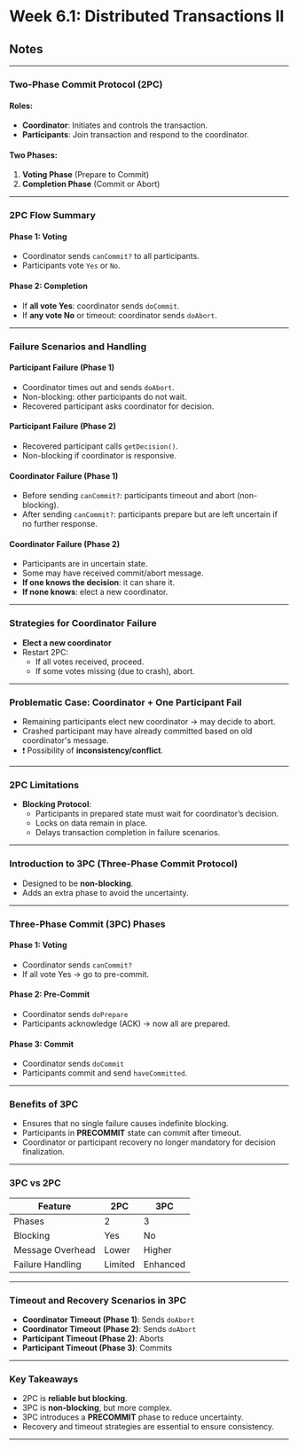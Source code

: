 # Week 6.1: Distributed Transactions II

## Notes

---

### Two-Phase Commit Protocol (2PC)

#### Roles:

- **Coordinator**: Initiates and controls the transaction.
- **Participants**: Join transaction and respond to the coordinator.

#### Two Phases:

1. **Voting Phase** (Prepare to Commit)
2. **Completion Phase** (Commit or Abort)

---

### 2PC Flow Summary

#### Phase 1: Voting

- Coordinator sends `canCommit?` to all participants.
- Participants vote `Yes` or `No`.

#### Phase 2: Completion

- If **all vote Yes**: coordinator sends `doCommit`.
- If **any vote No** or timeout: coordinator sends `doAbort`.

---

### Failure Scenarios and Handling

#### Participant Failure (Phase 1)

- Coordinator times out and sends `doAbort`.
- Non-blocking: other participants do not wait.
- Recovered participant asks coordinator for decision.

#### Participant Failure (Phase 2)

- Recovered participant calls `getDecision()`.
- Non-blocking if coordinator is responsive.

#### Coordinator Failure (Phase 1)

- Before sending `canCommit?`: participants timeout and abort (non-blocking).
- After sending `canCommit?`: participants prepare but are left uncertain if no further response.

#### Coordinator Failure (Phase 2)

- Participants are in uncertain state.
- Some may have received commit/abort message.
- **If one knows the decision**: it can share it.
- **If none knows**: elect a new coordinator.

---

### Strategies for Coordinator Failure

- **Elect a new coordinator**
- Restart 2PC:
  - If all votes received, proceed.
  - If some votes missing (due to crash), abort.

---

### Problematic Case: Coordinator + One Participant Fail

- Remaining participants elect new coordinator → may decide to abort.
- Crashed participant may have already committed based on old coordinator's message.
- ❗ Possibility of **inconsistency/conflict**.

---

### 2PC Limitations

- **Blocking Protocol**:
  - Participants in prepared state must wait for coordinator’s decision.
  - Locks on data remain in place.
  - Delays transaction completion in failure scenarios.

---

### Introduction to 3PC (Three-Phase Commit Protocol)

- Designed to be **non-blocking**.
- Adds an extra phase to avoid the uncertainty.

---

### Three-Phase Commit (3PC) Phases

#### Phase 1: Voting

- Coordinator sends `canCommit?`
- If all vote Yes → go to pre-commit.

#### Phase 2: Pre-Commit

- Coordinator sends `doPrepare`
- Participants acknowledge (ACK) → now all are prepared.

#### Phase 3: Commit

- Coordinator sends `doCommit`
- Participants commit and send `haveCommitted`.

---

### Benefits of 3PC

- Ensures that no single failure causes indefinite blocking.
- Participants in **PRECOMMIT** state can commit after timeout.
- Coordinator or participant recovery no longer mandatory for decision finalization.

---

### 3PC vs 2PC

| Feature          | 2PC     | 3PC      |
| ---------------- | ------- | -------- |
| Phases           | 2       | 3        |
| Blocking         | Yes     | No       |
| Message Overhead | Lower   | Higher   |
| Failure Handling | Limited | Enhanced |

---

### Timeout and Recovery Scenarios in 3PC

- **Coordinator Timeout (Phase 1)**: Sends `doAbort`
- **Coordinator Timeout (Phase 2)**: Sends `doAbort`
- **Participant Timeout (Phase 2)**: Aborts
- **Participant Timeout (Phase 3)**: Commits

---

### Key Takeaways

- 2PC is **reliable but blocking**.
- 3PC is **non-blocking**, but more complex.
- 3PC introduces a **PRECOMMIT** phase to reduce uncertainty.
- Recovery and timeout strategies are essential to ensure consistency.

---
